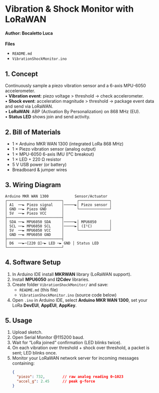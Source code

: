 # Vibration & Shock Monitor with LoRaWAN
#### Author: Bocaletto Luca

**Files**  
- `README.md`  
- `VibrationShockMonitor.ino`

## 1. Concept  
Continuously sample a piezo vibration sensor and a 6-axis MPU-6050 accelerometer.  
• **Vibration event**: piezo voltage > threshold → check accelerometer.  
• **Shock event**: acceleration magnitude > threshold → package event data and send via LoRaWAN.  
• **LoRaWAN**: ABP (Activation By Personalization) on 868 MHz (EU).  
• **Status LED** shows join and send activity.

## 2. Bill of Materials  
- 1 × Arduino MKR WAN 1300 (integrated LoRa 868 MHz)  
- 1 × Piezo vibration sensor (analog output)  
- 1 × MPU-6050 6-axis IMU (I²C breakout)  
- 1 × LED + 220 Ω resistor  
- 5 V USB power (or battery)  
- Breadboard & jumper wires  

## 3. Wiring Diagram

    Arduino MKR WAN 1300            Sensor/Actuator
    ┌─────────────────────────┐      ┌──────────────┐
    │ A1  ──► Piezo signal    │─────►│ Piezo sensor │
    │ GND ──► Piezo GND       │      └──────────────┘
    │ 5V  ──► Piezo VCC       │      
    ├─────────────────────────┤      
    │ SDA ──► MPU6050 SDA     │─────►│ MPU6050      │
    │ SCL ──► MPU6050 SCL     │─────►│ (I²C)        │
    │ 5V  ──► MPU6050 VCC     │      └──────────────┘
    │ GND ──► MPU6050 GND     │      
    ├─────────────────────────┤      
    │ D6  ──►─[220 Ω]─► LED ─► GND │ Status LED  
    └─────────────────────────┘      

## 4. Software Setup  
1. In Arduino IDE install **MKRWAN** library (LoRaWAN support).  
2. Install **MPU6050** and **I2Cdev** libraries.  
3. Create folder `VibrationShockMonitor/` and save:
   - `README.md` (this file)  
   - `VibrationShockMonitor.ino` (source code below)  
4. Open `.ino` in Arduino IDE, select **Arduino MKR WAN 1300**, set your LoRa **DevEUI**, **AppEUI**, **AppKey**.  

## 5. Usage  
1. Upload sketch.  
2. Open Serial Monitor @115200 baud.  
3. Wait for “LoRa joined” confirmation (LED blinks twice).  
4. On each vibration over threshold + shock over threshold, a packet is sent; LED blinks once.  
5. Monitor your LoRaWAN network server for incoming messages containing:
   ```json
   {
     "piezo": 732,        // raw analog reading 0–1023
     "accel_g": 2.45      // peak g-force
   }
